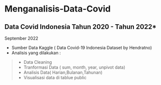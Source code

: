# Menganalisis-Data-Covid
## Data Covid Indonesia Tahun 2020 - Tahun 2022*
September 2022
* Sumber Data Kaggle ( Data Covid-19 Indonesia Dataset by Hendratno)
* Analisis yang dilakukan :
>* Data Cleaning
>* Tranformasi Data ( sum, month, year, unpivot data)
>* Analisis Data( Harian,Bulanan,Tahunan)
>* Visualisasi data di tablue public
